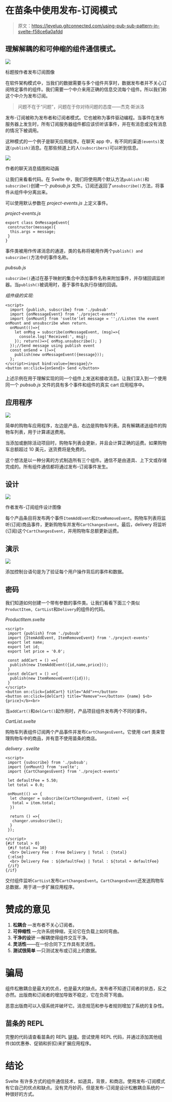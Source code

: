 # 在苗条中使用发布-订阅模式

> 原文：<https://levelup.gitconnected.com/using-pub-sub-pattern-in-svelte-f58ce6a0afdd>

## 理解解耦的和可伸缩的组件通信模式。

![](img/f12e315564867e8ac9e828de43fbac81.png)

标题按作者发布订阅图像

在软件架构模式中，当我们的数据需要与多个组件共享时，数据发布者并不关心订阅特定事件的组件。我们需要一个中介来用正确的信息交流每个组件。所以我们称这个中介为发布订阅。

> 问题不在于“问题”，问题在于你对待问题的态度——杰克·斯派洛

发布-订阅被称为发布者和订阅者模式。它也被称为事件驱动编程。当事件在发布服务器上发生时，所有订阅服务器组件都应该侦听该事件，并在有消息或没有消息的情况下被调用。

这种模式的一个例子是聊天应用程序。在聊天 app 中，有不同的渠道`(events)`发送`(publish)`消息。在那些频道上的人`(subscribers)`可以听到信息。

![](img/35d2606db7efa37f257d58ebcb617c64.png)

作者的聊天消息插图和动画

让我们来看看代码。在 Svelte 中，我们将使用两个默认方法`publish()`和`subscribe()`创建一个 *pubsub.js* 文件。订阅还返回了`unsubscribe()`方法，将事件从组件中分离出来。

可以使用默认参数在 *project-events.js* 上定义事件。

*project-events.js*

```
export class OnMessageEvent{
 constructor(message){
  this.args = message;
 }
}
```

事件类被用作传递消息的通道，类的名称将被用作两个`publish() and subscribe()`方法中的事件名称。

*pubsub.js*

`subscribe()`通过在基于映射的集合中添加事件名称来附加事件，并存储回调监听器。当`publish()`被调用时，基于事件名执行存储的回调。

*组件级的实现:*

```
<script>
  import {publish, subscribe} from './pubsub'
  import {onMessageEvent} from './project-events'
  import {onMount} from 'svelte'let message = '';//Listen the event onMount and unsubscribe when return.
  onMount(()=>{
    let onMsg = subscribe(onMessageEvent, (msg)=>{
      console.log('Received:', msg); 
    }); return()=>{ onMsg.unsubscribe(); }
  });//Send message using publish event
  const onSend = ()=>{
    publish(new onMessageEvent({message}));
  };
</script><input bind:value={messgae}/>
<button on:click={onSend}> Send </button>
```

上述示例在用于理解实现的同一个组件上发送和接收消息。让我们深入到一个使用同一个 *pubsub.js* 文件的具有多个事件和组件的真实 cart 应用程序中。

## 应用程序

![](img/d8020a46265ab1eb6119bec2b7be7268.png)

简单的购物车应用程序，左边是产品，右边是购物车列表。具有解耦递送组件的购物车列表，用于计算递送费用。

当添加或删除活动项目时，购物车列表会更新，并且会计算正确的运费。如果购物车总额超过 10 美元，送货费将是免费的。

这个想法是以一种分离的方式制造所有三个组件。通信不是由道具、上下文或存储完成的。所有组件通信都将通过发布-订阅事件发生。

## 设计

![](img/57e9398a22e8eff2c330110a9fba7b68.png)

作者发布-订阅组件设计图像

每个产品条目将发布两个事件`ItemAddEvent`和`ItemRemoveEvent`。购物车列表将监听(订阅)商品事件，更新购物车并发布`CartChangesEvent`。最后，delivery 将监听(订阅)这个`CartChangesEvent`，并用购物车总额更新运费。

## 演示

![](img/3cbd0d287afaf1421d6387a591f968cf.png)

添加控制台语句是为了验证每个用户操作背后的事件和数据。

## 密码

我们知道如何创建一个带有参数的事件类。让我们看看下面三个类似`ProductItem, CartList`和`Delivery`的组件的代码。

*ProductItem.svelte*

```
<script>
 import {publish} from './pubsub'
 import {ItemAddEvent, ItemRemoveEvent} from './project-events'
 export let name;
 export let id;
 export let price = '0.0';

 const addCart = () =>{
  publish(new ItemAddEvent({id,name,price}));
 }
 const delCart = () =>{
  publish(new ItemRemoveEvent({id}));
 }
</script>
<button on:click={addCart} title="Add">+</button> 
<button on:click={delCart} title="Remove">✕</button> {name} $<b>{price}</b><br>
```

当`addCart()`和`delCart()`起作用时，产品项目组件发布两个不同的事件。

*CartList.svelte*

购物车列表组件订阅两个产品事件并发布`CartChangesEvent`。它使用 cart 类来管理购物车中的商品，并有意不使用苗条的商店。

*delivery . svelite*

```
<script>
 import {subscribe} from './pubsub';
 import {onMount} from 'svelte';
 import {CartChangesEvent} from './project-events'

 let defaultFee = 5.50;
 let total = 0.0;

 onMount(() => {
  let changer = subscribe(CartChangesEvent, (item) =>{   
   total = item.total;
  }) 

  return () =>{
   changer.unsubscribe();
  }
 });

</script>
{#if total > 0}
 {#if total >= 10}
  <br> Delivery Fee : Free Delivery | Total : {total}
 {:else}
  <br> Delivery Fee : ${defaultFee} | Total : ${total + defaultFee}
 {/if}
{/if}
```

交付组件监听`CartList`发布`CartChangesEvent`。`CartChangesEvent`还发送购物车总数据，用于进一步扩展应用程序。

# 赞成的意见

1.  **松耦合** —发布者不关心订阅者。
2.  **可伸缩性** —允许系统伸缩，无论它在负载上如何弯曲。
3.  **干净的设计** —解耦使得组件交互干净。
4.  **灵活性**——在一份合同下工作具有灵活性。
5.  **测试很简单** —只测试发布或订阅上的数据。

# 骗局

组件松散耦合是最大的优点，也是最大的缺点。发布者不知道订阅者的状态，反之亦然。出版商和订阅者的增加导致不稳定，它在负荷下弯曲。

恶意出版商可以入侵系统并破坏它。消息规范和参与者规则增加了系统的复杂性。

## 苗条的 REPL

完整的代码请查看苗条的 REPL [链接](https://svelte.dev/repl/5f44424999674986b79f02d94efaedf6?version=3.50.1)。尝试使用 REPL 代码，并通过添加其他组件(如优惠券、促销和折扣)来扩展应用程序。

# 结论

Svelte 有许多方式的组件通信技术，如道具，背景，和商店。使用发布-订阅模式有它自己的优点和缺点。没有灵丹妙药，但是发布-订阅是设计松散耦合系统的一种很好的方式。